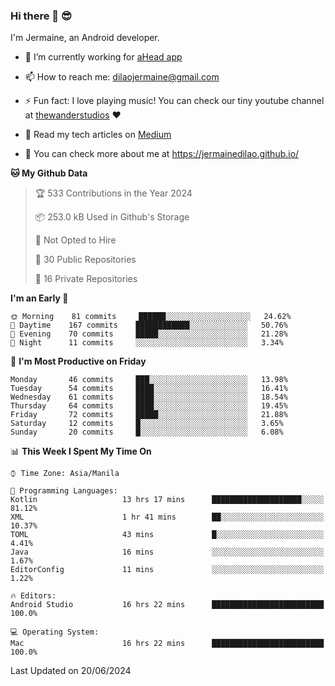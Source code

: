 ### Hi there 👋 😎
I'm Jermaine, an Android developer.

- 🔭 I’m currently working for [aHead app](https://www.ahead-app.com/)

- 📫 How to reach me: dilaojermaine@gmail.com

- ⚡ Fun fact: I love playing music! You can check our tiny youtube channel at [thewanderstudios](https://www.youtube.com/thewanderstudios) ♥️

- 📖 Read my tech articles on [Medium](https://jermainedilao.medium.com/)

- 👀 You can check more about me at https://jermainedilao.github.io/

<!--
**jermainedilao/jermainedilao** is a ✨ _special_ ✨ repository because its `README.md` (this file) appears on your GitHub profile.

Here are some ideas to get you started:

- 🔭 I’m currently working on ...
- 🌱 I’m currently learning ...
- 👯 I’m looking to collaborate on ...
- 🤔 I’m looking for help with ...
- 💬 Ask me about ...
- 📫 How to reach me: ...
- 😄 Pronouns: ...
- ⚡ Fun fact: ...
-->

<!--START_SECTION:waka-->
**🐱 My Github Data** 

> 🏆 533 Contributions in the Year 2024
 > 
> 📦 253.0 kB Used in Github's Storage 
 > 
> 🚫 Not Opted to Hire
 > 
> 📜 30 Public Repositories 
 > 
> 🔑 16 Private Repositories  
 > 
**I'm an Early 🐤** 

```text
🌞 Morning    81 commits     ██████░░░░░░░░░░░░░░░░░░░   24.62% 
🌆 Daytime    167 commits    ████████████░░░░░░░░░░░░░   50.76% 
🌃 Evening    70 commits     █████░░░░░░░░░░░░░░░░░░░░   21.28% 
🌙 Night      11 commits     ░░░░░░░░░░░░░░░░░░░░░░░░░   3.34%

```
📅 **I'm Most Productive on Friday** 

```text
Monday       46 commits     ███░░░░░░░░░░░░░░░░░░░░░░   13.98% 
Tuesday      54 commits     ████░░░░░░░░░░░░░░░░░░░░░   16.41% 
Wednesday    61 commits     ████░░░░░░░░░░░░░░░░░░░░░   18.54% 
Thursday     64 commits     ████░░░░░░░░░░░░░░░░░░░░░   19.45% 
Friday       72 commits     █████░░░░░░░░░░░░░░░░░░░░   21.88% 
Saturday     12 commits     █░░░░░░░░░░░░░░░░░░░░░░░░   3.65% 
Sunday       20 commits     █░░░░░░░░░░░░░░░░░░░░░░░░   6.08%

```


📊 **This Week I Spent My Time On** 

```text
⌚︎ Time Zone: Asia/Manila

💬 Programming Languages: 
Kotlin                   13 hrs 17 mins      ████████████████████░░░░░   81.12% 
XML                      1 hr 41 mins        ██░░░░░░░░░░░░░░░░░░░░░░░   10.37% 
TOML                     43 mins             █░░░░░░░░░░░░░░░░░░░░░░░░   4.41% 
Java                     16 mins             ░░░░░░░░░░░░░░░░░░░░░░░░░   1.67% 
EditorConfig             11 mins             ░░░░░░░░░░░░░░░░░░░░░░░░░   1.22%

🔥 Editors: 
Android Studio           16 hrs 22 mins      █████████████████████████   100.0%

💻 Operating System: 
Mac                      16 hrs 22 mins      █████████████████████████   100.0%

```


 Last Updated on 20/06/2024
<!--END_SECTION:waka-->
